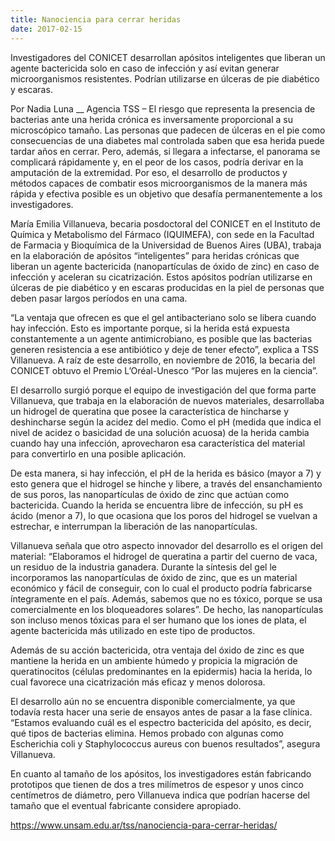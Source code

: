 ```yaml
---
title: Nanociencia para cerrar heridas
date: 2017-02-15
---
```


Investigadores del CONICET desarrollan apósitos inteligentes que liberan un agente bactericida solo en caso de infección y así evitan generar microorganismos resistentes. Podrían utilizarse en úlceras de pie diabético y escaras.


<!--more-->

Por Nadia Luna
__
Agencia TSS – El riesgo que representa la presencia de bacterias ante una herida crónica es inversamente proporcional a su microscópico tamaño. Las personas que padecen de úlceras en el pie como consecuencias de una diabetes mal controlada saben que esa herida puede tardar años en cerrar. Pero, además, si llegara a infectarse, el panorama se complicará rápidamente y, en el peor de los casos, podría derivar en la amputación de la extremidad. Por eso, el desarrollo de productos y métodos capaces de combatir esos microorganismos de la manera más rápida y efectiva posible es un objetivo que desafía permanentemente a los investigadores.

María Emilia Villanueva, becaria posdoctoral del CONICET en el Instituto de Química y Metabolismo del Fármaco (IQUIMEFA), con sede en la Facultad de Farmacia y Bioquímica de la Universidad de Buenos Aires (UBA), trabaja en la elaboración de apósitos “inteligentes” para heridas crónicas que liberan un agente bactericida (nanopartículas de óxido de zinc) en caso de infección y aceleran su cicatrización. Estos apósitos podrían utilizarse en úlceras de pie diabético y en escaras producidas en la piel de personas que deben pasar largos períodos en una cama.

“La ventaja que ofrecen es que el gel antibacteriano solo se libera cuando hay infección. Esto es importante porque, si la herida está expuesta constantemente a un agente antimicrobiano, es posible que las bacterias generen resistencia a ese antibiótico y deje de tener efecto”, explica a TSS Villanueva. A raíz de este desarrollo, en noviembre de 2016, la becaria del CONICET obtuvo el Premio L’Oréal-Unesco “Por las mujeres en la ciencia”.

El desarrollo surgió porque el equipo de investigación del que forma parte Villanueva, que trabaja en la elaboración de nuevos materiales, desarrollaba un hidrogel de queratina que posee la característica de hincharse y deshincharse según la acidez del medio. Como el pH (medida que indica el nivel de acidez o basicidad de una solución acuosa) de la herida cambia cuando hay una infección, aprovecharon esa característica del material para convertirlo en una posible aplicación.

De esta manera, si hay infección, el pH de la herida es básico (mayor a 7) y esto genera que el hidrogel se hinche y libere, a través del ensanchamiento de sus poros, las nanopartículas de óxido de zinc que actúan como bactericida. Cuando la herida se encuentra libre de infección, su pH es ácido (menor a 7), lo que ocasiona que los poros del hidrogel se vuelvan a estrechar, e interrumpan la liberación de las nanopartículas.

Villanueva señala que otro aspecto innovador del desarrollo es el origen del material: “Elaboramos el hidrogel de queratina a partir del cuerno de vaca, un residuo de la industria ganadera. Durante la síntesis del gel le incorporamos las nanopartículas de óxido de zinc, que es un material económico y fácil de conseguir, con lo cual el producto podría fabricarse íntegramente en el país. Además, sabemos que no es tóxico, porque se usa comercialmente en los bloqueadores solares”. De hecho, las nanopartículas son incluso menos tóxicas para el ser humano que los iones de plata, el agente bactericida más utilizado en este tipo de productos.

Además de su acción bactericida, otra ventaja del óxido de zinc es que mantiene la herida en un ambiente húmedo y propicia la migración de queratinocitos (células predominantes en la epidermis) hacia la herida, lo cual favorece una cicatrización más eficaz y menos dolorosa.

El desarrollo aún no se encuentra disponible comercialmente, ya que todavía resta hacer una serie de ensayos antes de pasar a la fase clínica. “Estamos evaluando cuál es el espectro bactericida del apósito, es decir, qué tipos de bacterias elimina. Hemos probado con algunas como Escherichia coli y Staphylococcus aureus con buenos resultados”, asegura Villanueva.

En cuanto al tamaño de los apósitos, los investigadores están fabricando prototipos que tienen de dos a tres milímetros de espesor y unos cinco centímetros de diámetro, pero Villanueva indica que podrían hacerse del tamaño que el eventual fabricante considere apropiado.

https://www.unsam.edu.ar/tss/nanociencia-para-cerrar-heridas/
